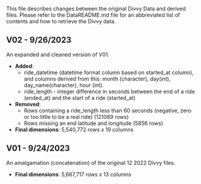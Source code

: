 This file describes changes between the original Divvy Data and derived files.
Please refer to the DataREADME.md file for an abbreviated list of contents and
how to retrieve the Divvy data.

## V02 - 9/26/2023
An expanded and cleaned version of V01.
- **Added**:
    - ride_datetime (datetime format column based on started_at column),
        and columns derived from this: month (character), day(int),
        day_name(character), hour (int).
    - ride_length - integer difference in seconds between the end of a ride
    (ended_at) and the start of a ride (started_at)
- **Removed**:
    - Rows containing a ride_length less than 60 seconds (negative, zero or too
    little to be a real ride) (121089 rows)
    - Rows missing an end latitude and longitude (5856 rows)
- **Final dimensions**: 5,540,772 rows x 19 columns

## V01 - 9/24/2023
An amalgamation (concatenation) of the original 12 2022 Divvy files.
- **Final dimensions**: 5,667,717 rows x 13 columns
